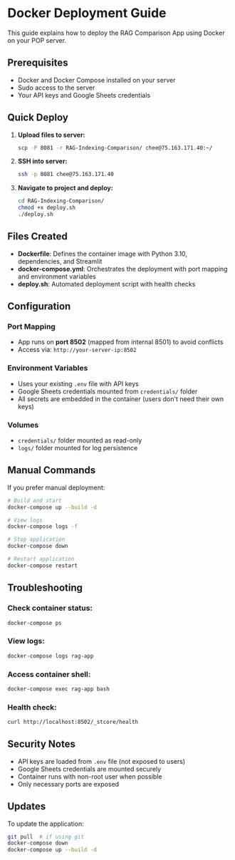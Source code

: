 # Docker Deployment Guide

This guide explains how to deploy the RAG Comparison App using Docker on your POP server.

## Prerequisites

- Docker and Docker Compose installed on your server
- Sudo access to the server
- Your API keys and Google Sheets credentials

## Quick Deploy

1. **Upload files to server:**
   ```bash
   scp -P 8081 -r RAG-Indexing-Comparison/ chee@75.163.171.40:~/
   ```

2. **SSH into server:**
   ```bash
   ssh -p 8081 chee@75.163.171.40
   ```

3. **Navigate to project and deploy:**
   ```bash
   cd RAG-Indexing-Comparison/
   chmod +x deploy.sh
   ./deploy.sh
   ```

## Files Created

- **Dockerfile**: Defines the container image with Python 3.10, dependencies, and Streamlit
- **docker-compose.yml**: Orchestrates the deployment with port mapping and environment variables
- **deploy.sh**: Automated deployment script with health checks

## Configuration

### Port Mapping
- App runs on **port 8502** (mapped from internal 8501) to avoid conflicts
- Access via: `http://your-server-ip:8502`

### Environment Variables
- Uses your existing `.env` file with API keys
- Google Sheets credentials mounted from `credentials/` folder
- All secrets are embedded in the container (users don't need their own keys)

### Volumes
- `credentials/` folder mounted as read-only
- `logs/` folder mounted for log persistence

## Manual Commands

If you prefer manual deployment:

```bash
# Build and start
docker-compose up --build -d

# View logs
docker-compose logs -f

# Stop application
docker-compose down

# Restart application
docker-compose restart
```

## Troubleshooting

### Check container status:
```bash
docker-compose ps
```

### View logs:
```bash
docker-compose logs rag-app
```

### Access container shell:
```bash
docker-compose exec rag-app bash
```

### Health check:
```bash
curl http://localhost:8502/_stcore/health
```

## Security Notes

- API keys are loaded from `.env` file (not exposed to users)
- Google Sheets credentials are mounted securely
- Container runs with non-root user when possible
- Only necessary ports are exposed

## Updates

To update the application:
```bash
git pull  # if using git
docker-compose down
docker-compose up --build -d
```